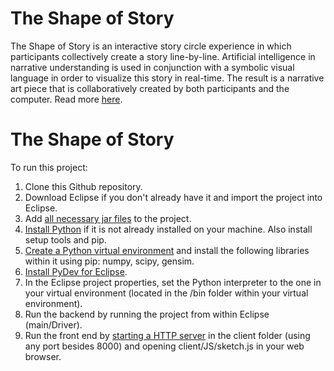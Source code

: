 # The Shape of Story

The Shape of Story is an interactive story circle experience in which participants collectively create a story line-by-line. Artificial intelligence in narrative understanding is used in conjunction with a symbolic visual language in order to visualize this story in real-time. The result is a narrative art piece that is collaboratively created by both participants and the computer. Read more [here](http://www.durilong.com/art/#/shape-of-story/).


# The Shape of Story

To run this project: 

1. Clone this Github repository.
2. Download Eclipse if you don't already have it and import the project into Eclipse.
3. Add [all necessary jar files](https://drive.google.com/open?id=0B7Q1JqWywb_nWEM3TmRwR09BdVU) to the project. 
4. [Install Python](http://python-guide-pt-br.readthedocs.io/en/latest/starting/installation/) if it is not already installed on your machine. Also install setup tools and pip.
5. [Create a Python virtual environment](http://python-guide-pt-br.readthedocs.io/en/latest/dev/virtualenvs/#virtualenvironments-ref) and install the following libraries within it using pip: numpy, scipy, gensim.
6. [Install PyDev for Eclipse](https://codeyarns.com/2014/12/23/how-to-install-pydev/).
7. In the Eclipse project properties, set the Python interpreter to the one in your virtual environment (located in the /bin folder within your virtual environment).
8. Run the backend by running the project from within Eclipse (main/Driver).
9. Run the front end by [starting a HTTP server](http://lifehacker.com/start-a-simple-web-server-from-any-directory-on-your-ma-496425450) in the client folder (using any port besides 8000) and opening client/JS/sketch.js in your web browser.
